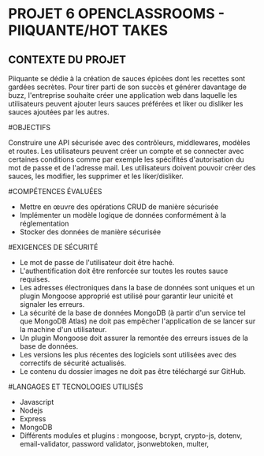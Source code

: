 # PROJET 6 OPENCLASSROOMS - PIIQUANTE/HOT TAKES

## CONTEXTE DU PROJET

Piiquante se dédie à la création de sauces épicées dont les recettes sont gardées secrètes. Pour tirer parti de son succès et générer davantage de buzz, l'entreprise souhaite créer une application web dans laquelle les utilisateurs peuvent ajouter leurs sauces préférées et liker ou disliker les sauces ajoutées par les autres.

#OBJECTIFS

Construire une API sécurisée avec des contrôleurs, middlewares, modèles et routes. 
Les utilisateurs peuvent créer un compte et se connecter avec certaines conditions comme par exemple les spécifités d'autorisation du mot de passe et de l'adresse mail.
Les utilisateurs doivent pouvoir créer des sauces, les modifier, les supprimer et les liker/disliker.

#COMPÉTENCES ÉVALUÉES

- Mettre en œuvre des opérations CRUD de manière sécurisée
- Implémenter un modèle logique de données conformément à la réglementation
- Stocker des données de manière sécurisée

#EXIGENCES DE SÉCURITÉ

- Le mot de passe de l'utilisateur doit être haché.
- L'authentification doit être renforcée sur toutes les routes sauce requises.
- Les adresses électroniques dans la base de données sont uniques et un
plugin Mongoose approprié est utilisé pour garantir leur unicité et signaler
les erreurs.
- La sécurité de la base de données MongoDB (à partir d'un service tel que
MongoDB Atlas) ne doit pas empêcher l'application de se lancer sur la
machine d'un utilisateur.
- Un plugin Mongoose doit assurer la remontée des erreurs issues de la base
de données.
- Les versions les plus récentes des logiciels sont utilisées avec des correctifs
de sécurité actualisés.
- Le contenu du dossier images ne doit pas être téléchargé sur GitHub.

#LANGAGES ET TECNOLOGIES UTILISÉS

- Javascript
- Nodejs 
- Express
- MongoDB 
- Différents modules et plugins : mongoose, bcrypt, crypto-js, dotenv, email-validator, password validator, jsonwebtoken, multer,
